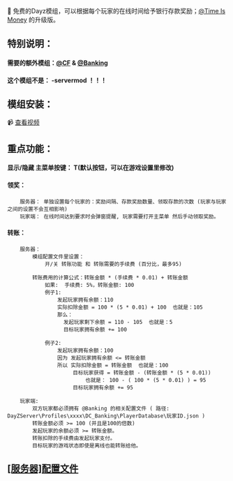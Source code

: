🎉 免费的Dayz模组，可以根据每个玩家的在线时间给予银行存款奖励；[@Time Is Money](https://steamcommunity.com/sharedfiles/filedetails/?id=2045438856&searchtext=Time+Is+Money) 的升级版。

## 特别说明：
#### 需要的额外模组：[@CF](https://steamcommunity.com/sharedfiles/filedetails/?id=1559212036) & [@Banking](https://steamcommunity.com/sharedfiles/filedetails/?id=1836257061)
#### 这个模组不是： -servermod ！！！

## 模组安装：
  :video_camera: [查看视频](https://www.bilibili.com/video/BV1qy4y1u7hr)

## 重点功能：
#### 显示/隐藏 主菜单按键： T(默认按钮，可以在游戏设置里修改)
#### 领奖：
        服务器： 单独设置每个玩家的：奖励间隔、存款奖励数量、领取存款的次数 (玩家与玩家之间的设置不会互相影响)
        玩家端： 在线时间达到要求时会弹窗提醒, 玩家需要打开主菜单 然后手动领取奖励。
#### 转账：
        服务器：
            模组配置文件里设置：
                开/关 转账功能 和 转账需要的手续费 (百分比，最多95)

            转账费用的计算公式：转账金额 * (手续费 * 0.01) + 转账金额
                如果:  手续费: 5%，转账金额: 100
                例子1:
                    发起玩家拥有余额：110
                    实际扣除金额 = 100 * (5 * 0.01) + 100  也就是：105
                    那么：
                      发起玩家剩下余额 = 110 - 105  也就是：5
                      目标玩家拥有余额 += 100

                例子2:
                    发起玩家拥有余额：100
                    因为 发起玩家拥有余额 <= 转账金额
                    所以 实际扣除金额 = 转账金额  也就是：100
                         目标玩家获得 = 转账金额 - (转账金额 * (5 * 0.01))  
                             也就是： 100 - ( 100 * (5 * 0.01) ) = 95
                         目标玩家拥有余额 += 95

        玩家端:
            双方玩家都必须拥有 @Banking 的相关配置文件 ( 路径: DayZServer\Profiles\xxxx\DC_Banking\PlayerDatabase\玩家ID.json )
            转账金额必须 >= 100 (并且是100的倍数)
            发起玩家的余额必须 >= 转账金额。
            转账扣除的手续费由发起玩家支付。
            目标玩家的游戏状态即使是离线也能转账给他。

## [[服务器]配置文件](https://github.com/S1mpleTAT/Dayz-OnlineRewards/tree/chinese/Profile)